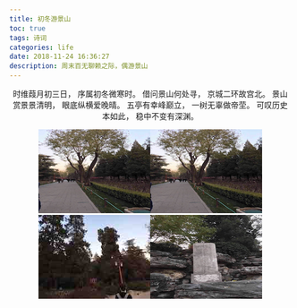 ```yaml
---
title: 初冬游景山
toc: true
tags: 诗词
categories: life
date: 2018-11-24 16:36:27
description: 周末百无聊赖之际，偶游景山
---
```

<script>
(function(){
    var bp = document.createElement('script');
    var curProtocol = window.location.protocol.split(':')[0];
    if (curProtocol === 'https') {
        bp.src = 'https://zz.bdstatic.com/linksubmit/push.js';        
    }
    else {
        bp.src = 'http://push.zhanzhang.baidu.com/push.js';
    }
    var s = document.getElementsByTagName("script")[0];
    s.parentNode.insertBefore(bp, s);
})();
</script>
<link href="http://cdn.bootcss.com/highlight.js/8.0/styles/monokai_sublime.min.css" rel="stylesheet">  
<script src="http://cdn.bootcss.com/highlight.js/8.0/highlight.min.js"></script>  
<script>hljs.initHighlightingOnLoad();</script>
<div align=center>

时维葭月初三日，
序属初冬微寒时。
借问景山何处寻，
京城二环故宫北。
景山赏景景清明，
眼底纵横爱晚晴。
五亭有幸峰巅立，
一树无辜做帝茔。
可叹历史本如此，
稳中不变有深渊。

![](/images/2018jingshan1.jpg)![](/images/2018jingshan1.jpg)
![](/images/2018jingshan3.jpg)![](/images/2018jingshan4.jpg)

</div>
















